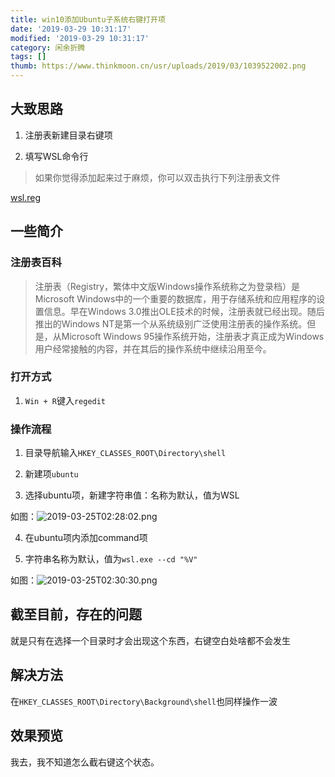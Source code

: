 ```yaml
---
title: win10添加Ubuntu子系统右键打开项
date: '2019-03-29 10:31:17'
modified: '2019-03-29 10:31:17'
category: 闲余折腾
tags: []
thumb: https://www.thinkmoon.cn/usr/uploads/2019/03/1039522002.png
---
```


## 大致思路
1. 注册表新建目录右键项
2. 填写WSL命令行
> 如果你觉得添加起来过于麻烦，你可以双击执行下列注册表文件

[wsl.reg][1]

## 一些简介

### 注册表百科
> 注册表（Registry，繁体中文版Windows操作系统称之为登录档）是Microsoft Windows中的一个重要的数据库，用于存储系统和应用程序的设置信息。早在Windows 3.0推出OLE技术的时候，注册表就已经出现。随后推出的Windows NT是第一个从系统级别广泛使用注册表的操作系统。但是，从Microsoft Windows 95操作系统开始，注册表才真正成为Windows用户经常接触的内容，并在其后的操作系统中继续沿用至今。

### 打开方式
1. `Win + R`键入`regedit`

### 操作流程  
1. 目录导航输入`HKEY_CLASSES_ROOT\Directory\shell`
2. 新建项`ubuntu`
3. 选择ubuntu项，新建字符串值：名称为默认，值为WSL
如图：![2019-03-25T02:28:02.png][2]
4. 在ubuntu项内添加command项
5. 字符串名称为默认，值为`wsl.exe --cd "%V"`
如图：![2019-03-25T02:30:30.png][3]

## 截至目前，存在的问题
就是只有在选择一个目录时才会出现这个东西，右键空白处啥都不会发生

## 解决方法
在`HKEY_CLASSES_ROOT\Directory\Background\shell`也同样操作一波

## 效果预览
我去，我不知道怎么截右键这个状态。


  


  [1]: https://www.thinkmoon.cn/usr/uploads/2019/03/213852166.reg
  [2]: https://www.thinkmoon.cn/usr/uploads/2019/03/743952179.png
  [3]: https://www.thinkmoon.cn/usr/uploads/2019/03/3295443921.png